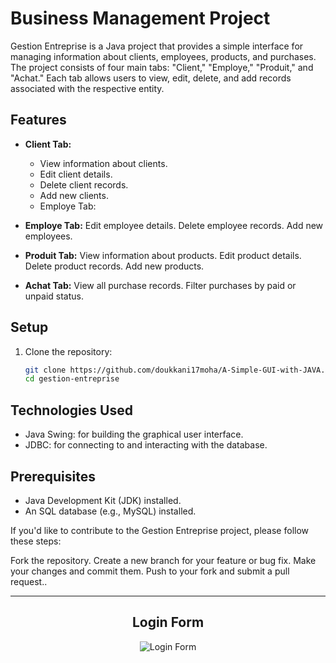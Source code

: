 # Business Management Project

Gestion Entreprise is a Java project that provides a simple interface for managing information about clients, employees, products, and purchases. The project consists of four main tabs: "Client," "Employe," "Produit," and "Achat." Each tab allows users to view, edit, delete, and add records associated with the respective entity.

## Features
- **Client Tab:**
    * View information about clients.
    * Edit client details.
    * Delete client records.
    * Add new clients.
    * Employe Tab:

- **Employe Tab:**
Edit employee details.
Delete employee records.
Add new employees.

- **Produit Tab:**
View information about products.
Edit product details.
Delete product records.
Add new products.

- **Achat Tab:**
View all purchase records.
Filter purchases by paid or unpaid status.

## Setup

1. Clone the repository:

   ```bash
   git clone https://github.com/doukkani17moha/A-Simple-GUI-with-JAVA.git
   cd gestion-entreprise

## Technologies Used

- Java Swing: for building the graphical user interface.
- JDBC: for connecting to and interacting with the database.

## Prerequisites

- Java Development Kit (JDK) installed.
- An SQL database (e.g., MySQL) installed.


If you'd like to contribute to the Gestion Entreprise project, please follow these steps:

Fork the repository.
Create a new branch for your feature or bug fix.
Make your changes and commit them.
Push to your fork and submit a pull request..

-------------------------------------------------------------------------------------------------------------------------------
<div align="center">
  <h2>Login Form</h2>
  <img src="" alt="Login Form">
</div>

